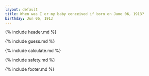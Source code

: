 ```yaml
---
layout: default
title: When was I or my baby conceived if born on June 06, 1913?
birthday: Jun 06, 1913
---
```


{% include header.md %}

{% include guess.md %}

{% include calculate.md %}

{% include safety.md %}

{% include footer.md %}



